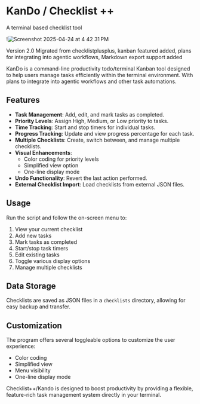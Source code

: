 # KanDo / Checklist ++
A terminal based checklist tool



!![Screenshot 2025-04-24 at 4 42 31 PM](https://github.com/user-attachments/assets/caace91a-576d-4cde-96d4-cb3892503b3f)










Version 2.0 Migrated from checklistplusplus, kanban featured added, plans for integrating into agentic workflows, Markdown export support added

KanDo is a command-line productivity todo/terminal Kanban tool designed to help users manage tasks efficiently within the terminal environment. With plans to integrate into agentic workflows and other task automations. 

## Features

- **Task Management**: Add, edit, and mark tasks as completed.
- **Priority Levels**: Assign High, Medium, or Low priority to tasks.
- **Time Tracking**: Start and stop timers for individual tasks.
- **Progress Tracking**: Update and view progress percentage for each task.
- **Multiple Checklists**: Create, switch between, and manage multiple checklists.
- **Visual Enhancements**: 
  - Color coding for priority levels
  - Simplified view option
  - One-line display mode
- **Undo Functionality**: Revert the last action performed.
- **External Checklist Import**: Load checklists from external JSON files.

## Usage

Run the script and follow the on-screen menu to:
1. View your current checklist
2. Add new tasks
3. Mark tasks as completed
4. Start/stop task timers
5. Edit existing tasks
6. Toggle various display options
7. Manage multiple checklists

## Data Storage

Checklists are saved as JSON files in a `checklists` directory, allowing for easy backup and transfer.

## Customization

The program offers several toggleable options to customize the user experience:
- Color coding
- Simplified view
- Menu visibility
- One-line display mode

Checklist++/Kando is designed to boost productivity by providing a flexible, feature-rich task management system directly in your terminal.
